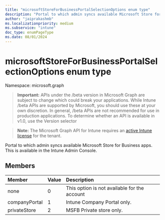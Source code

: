 ```yaml
---
title: "microsoftStoreForBusinessPortalSelectionOptions enum type"
description: "Portal to which admin syncs available Microsoft Store for Business apps. This is available in the Intune Admin Console."
author: "jaiprakashmb"
ms.localizationpriority: medium
ms.subservice: "intune"
doc_type: enumPageType
ms.date: 08/01/2024
---
```


# microsoftStoreForBusinessPortalSelectionOptions enum type

Namespace: microsoft.graph

> **Important:** APIs under the /beta version in Microsoft Graph are subject to change which could break your applications. While Intune /beta APIs are supported by Microsoft, you should use these at your own discretion. In general, /beta APIs are not recommended for use in production applications. To determine whether an API is available in v1.0, use the Version selector

> **Note:** The Microsoft Graph API for Intune requires an [active Intune license](https://go.microsoft.com/fwlink/?linkid=839381) for the tenant.

Portal to which admin syncs available Microsoft Store for Business apps. This is available in the Intune Admin Console.

## Members
|Member|Value|Description|
|:---|:---|:---|
|none|0|This option is not available for the account|
|companyPortal|1|Intune Company Portal only.|
|privateStore|2|MSFB Private store only.|